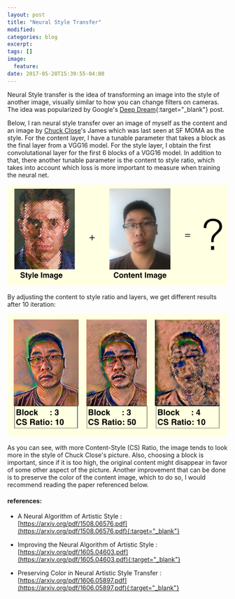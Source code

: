 ```yaml
---
layout: post
title: "Neural Style Transfer"
modified:
categories: blog
excerpt:
tags: []
image:
  feature:
date: 2017-05-28T15:39:55-04:00
---
```


Neural Style transfer is the idea of transforming an image into the style of another image, visually similar to how you can change filters on cameras.
The idea was popularized by Google's [Deep Dream](https://research.googleblog.com/2015/06/inceptionism-going-deeper-into-neural.html){:target="_blank"} post. 

Below, I ran neural style transfer over an image of myself as the content and an image by [Chuck Close](https://en.wikipedia.org/wiki/Chuck_Close)'s James which was last seen at SF MOMA as the style. For the content layer, I have a tunable parameter that takes a block as the final layer from a VGG16 model. For the style layer, I obtain the first convolutational layer for the first 6 blocks of a VGG16 model. In addition to that, there another tunable parameter is the content to style ratio, which takes into account which loss is more important to measure when training the neural net. 

![style_and_content](../../images/neuralStyleCombo.png)

By adjusting the content to style ratio and layers, we get different results after 10 iteration:

![style_and_content](../../images/neuralStyleResult.png)

As you can see, with more Content-Style (CS) Ratio, the image tends to look more in the style of Chuck Close's picture. Also, choosing a block is important, since if it is too high, the original content might disappear in favor of some other aspect of the picture. Another improvement that can be done is to preserve the color of the content image, which to do so, I would recommend reading the paper referenced below. 

#### references: 

- A Neural Algorithm of Artistic Style :[https://arxiv.org/pdf/1508.06576.pdf](https://arxiv.org/pdf/1508.06576.pdf){:target="_blank"}

- Improving the Neural Algorithm of Artistic Style : [https://arxiv.org/pdf/1605.04603.pdf](https://arxiv.org/pdf/1605.04603.pdf){:target="_blank"}

- Preserving Color in Neural Artistic Style Transfer : [https://arxiv.org/pdf/1606.05897.pdf](https://arxiv.org/pdf/1606.05897.pdf){:target="_blank"}